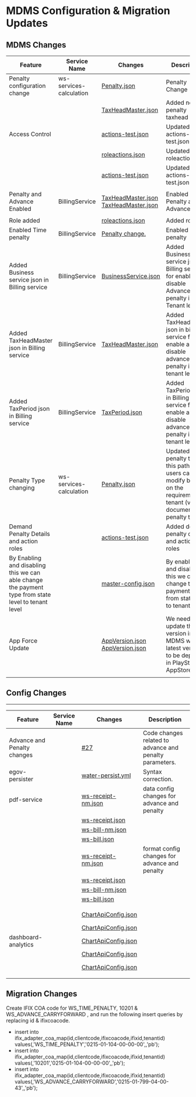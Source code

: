 # MDMS Configuration & Migration Updates

## **MDMS Changes**

| **Feature**                                                                                         | **Service Name**        | **Changes**                                                                                                                                                                                                                                                               | **Description**                                                                                                                |
| --------------------------------------------------------------------------------------------------- | ----------------------- | ------------------------------------------------------------------------------------------------------------------------------------------------------------------------------------------------------------------------------------------------------------------------- | ------------------------------------------------------------------------------------------------------------------------------ |
| Penalty configuration change                                                                        | ws-services-calculation | [Penalty.json](https://github.com/egovernments/mdms-mgramseva/commit/7206b133a9e4a4c35e43b1e86dc9fad282928e4d)                                                                                                                                                            | Penalty Change                                                                                                                 |
|                                                                                                     |                         | [TaxHeadMaster.json](https://github.com/egovernments/mdms-mgramseva/commit/a5a63749cf4a18d29f7b33492ab649dd169ccb66)                                                                                                                                                      | Added new penalty taxhead                                                                                                      |
| Access Control                                                                                      |                         | [actions-test.json](https://github.com/egovernments/mdms-mgramseva/commit/ac4a8c7be8e53969af86b1ca5e008e4c97478671)                                                                                                                                                       | Updated actions-test.json                                                                                                      |
|                                                                                                     |                         | [roleactions.json](https://github.com/egovernments/mdms-mgramseva/commit/c15aa396860c8f1fd65544c7f7bdb77f30727367)                                                                                                                                                        | Updated roleactions.json                                                                                                       |
|                                                                                                     |                         | [actions-test.json](https://github.com/egovernments/mdms-mgramseva/commit/27410b0f68422625f7d8488f9c2ccc01895864cc)                                                                                                                                                       | Updated actions-test.json                                                                                                      |
| Penalty and Advance Enabled                                                                         | BillingService          | <p><a href="https://github.com/egovernments/mdms-mgramseva/commit/ed752ab8986f7fdbac47f8cac095cd3d9209dec7">TaxHeadMaster.json</a><br><a href="https://github.com/egovernments/mdms-mgramseva/commit/3012e7a6a0d4d5851b06982e0b99f7e4ce75c66c">TaxHeadMaster.json</a></p> | Enabled Penalty and Advance                                                                                                    |
| Role added                                                                                          |                         | [roleactions.json](https://github.com/egovernments/mdms-mgramseva/commit/cbcb41d4ce2fdadd6a05cc3e17586356f8cb2edd)                                                                                                                                                        | Added role                                                                                                                     |
| Enabled Time penalty                                                                                | BillingService          | [Penalty change.](https://github.com/egovernments/mdms-mgramseva/commit/a5a63749cf4a18d29f7b33492ab649dd169ccb66)                                                                                                                                                         | Enabled Time penalty                                                                                                           |
| Added Business service json in Billing service                                                      | BillingService          | [BusinessService.json](https://github.com/egovernments/mdms-mgramseva/commit/076fd8813647e35655cec0d9d4b280cc2b2b4243)                                                                                                                                                    | Added Business service json in Billing service for enable and disable Advance and penalty in Tenant level                      |
| Added TaxHeadMaster json in Billing service                                                         | BillingService          | [TaxHeadMaster.json](https://github.com/egovernments/mdms-mgramseva/commit/42fde69ee0fd15f699fda00d589c20e1e58afd11)                                                                                                                                                      | Added TaxHeadMaster json in billing service for enable and disable advance and penalty in tenant level                         |
| Added TaxPeriod json in Billing service                                                             | BillingService          | [TaxPeriod.json](https://github.com/egovernments/mdms-mgramseva/commit/5357fadbce605ef8d23598998995d410a140c33c)                                                                                                                                                          | Added TaxPeriod json in Billing service for enable and disable advance and penalty in tenant level                             |
| Penalty Type changing                                                                               | ws-services-calculation | [Penalty.json](https://github.com/egovernments/mdms-mgramseva/commit/f49763069a027454172331d70e264b5fc29469c6)                                                                                                                                                            | Updated the penalty type in this path - users can modify based on the requirement in tenant (verify document for penalty type) |
| Demand Penalty Details and action roles                                                             |                         | [actions-test.json](https://github.com/egovernments/mdms-mgramseva/commit/e1f999c631d6c13f45151847ea8ee7cc124cf0f0)                                                                                                                                                       | Added demand penalty details and action roles                                                                                  |
| By Enabling and disabling this we can able change the payment type from state level to tenant level |                         | [master-config.json](https://github.com/egovernments/mdms-mgramseva/commit/305367e710f6b0cb35806d39315f7ac9c2768946)                                                                                                                                                      | By enabling and disabling this we can change the payment type from state level to tenant level                                 |
| App Force Update                                                                                    |                         | <p><a href="https://github.com/egovernments/mdms-mgramseva/commit/56e6fd0c7b595abe2699d39ca2863e868bba73f5">AppVersion.json</a><br><a href="https://github.com/egovernments/mdms-mgramseva/commit/40fefc2eface382f195c76dd19e6d991f0f3090f">AppVersion.json</a></p>       | We need to update the version in MDMS with the latest version to be deployed in PlayStore or AppStore                          |
|                                                                                                     |                         |                                                                                                                                                                                                                                                                           |                                                                                                                                |

## **Config Changes**

****

| **Feature**                 | **Service Name** | **Changes**                                                                                                                                                                                                                                                                                                                                                                                                                                                                                                                                                                                                                                                                                                   | **Description**                                         |
| --------------------------- | ---------------- | ------------------------------------------------------------------------------------------------------------------------------------------------------------------------------------------------------------------------------------------------------------------------------------------------------------------------------------------------------------------------------------------------------------------------------------------------------------------------------------------------------------------------------------------------------------------------------------------------------------------------------------------------------------------------------------------------------------- | ------------------------------------------------------- |
| Advance and Penalty changes |                  | [#27](https://github.com/egovernments/config-mgramseva/commit/1a259eac5ff327cfba3da0f76d1b27b32792ab02)                                                                                                                                                                                                                                                                                                                                                                                                                                                                                                                                                                                                       | Code changes related to advance and penalty parameters. |
| egov-persister              |                  | [water-persist.yml](https://github.com/egovernments/config-mgramseva/commit/e2ab2e004300eeb2c32cea5bd1fbed1543509d76)                                                                                                                                                                                                                                                                                                                                                                                                                                                                                                                                                                                         | Syntax correction.                                      |
| pdf-service                 |                  | [ws-receipt-nm.json](https://github.com/egovernments/config-mgramseva/commit/3ec87bfff8e8b13e771834e3b43f789fda5324d1)                                                                                                                                                                                                                                                                                                                                                                                                                                                                                                                                                                                        | data config changes for advance and penalty             |
|                             |                  | [ws-receipt.json](https://github.com/egovernments/config-mgramseva/commit/70e158b4591fc8eb20f3de678295edf2142f6234)                                                                                                                                                                                                                                                                                                                                                                                                                                                                                                                                                                                           |                                                         |
|                             |                  | [ws-bill-nm.json](https://github.com/egovernments/config-mgramseva/commit/1ad55e297cc3de706beb9858c12d629e51c97d69)                                                                                                                                                                                                                                                                                                                                                                                                                                                                                                                                                                                           |                                                         |
|                             |                  | [ws-bill.json](https://github.com/egovernments/config-mgramseva/commit/1fec7a16b59600ae32603445390032bc2193e49f)                                                                                                                                                                                                                                                                                                                                                                                                                                                                                                                                                                                              |                                                         |
|                             |                  | [ws-receipt-nm.json](https://github.com/egovernments/config-mgramseva/commit/89d2608c78191d40574eb87790a85b3a7dbb782d)                                                                                                                                                                                                                                                                                                                                                                                                                                                                                                                                                                                        | format config changes for advance and penalty           |
|                             |                  | [ws-receipt.json](https://github.com/egovernments/config-mgramseva/commit/1e547c2271526ef3812ab9a98dfa6b3f034368a3)                                                                                                                                                                                                                                                                                                                                                                                                                                                                                                                                                                                           |                                                         |
|                             |                  | [ws-bill-nm.json](https://github.com/egovernments/config-mgramseva/commit/70cd92da5a402c678aaabf967533781a76e6bd4c)                                                                                                                                                                                                                                                                                                                                                                                                                                                                                                                                                                                           |                                                         |
|                             |                  | [ws-bill.json](https://github.com/egovernments/config-mgramseva/commit/ad015dd559fe0ac02e96144fea26f11ed377be86)                                                                                                                                                                                                                                                                                                                                                                                                                                                                                                                                                                                              |                                                         |
| dashboard-analytics         |                  | <p><a href="https://github.com/egovernments/config-mgramseva/commit/cc498955ca6f325d9c39e54c65eeaa82a1121669">ChartApiConfig.json</a></p><p><a href="https://github.com/egovernments/config-mgramseva/commit/b86cda4583869f40ec2aef34bb0bad90d125f877">ChartApiConfig.json</a></p><p><a href="https://github.com/egovernments/config-mgramseva/commit/e4edcfd4d09c12fc0759790048f095ce214b6837">ChartApiConfig.json</a></p><p><a href="https://github.com/egovernments/config-mgramseva/commit/53c3799e5b59f7a7b90d9f1a46e9d010c4844daa">ChartApiConfig.json</a></p><p><a href="https://github.com/egovernments/config-mgramseva/commit/ff03b02805bf2585f19c31074c91aa9333c9384d">ChartApiConfig.json</a></p> |                                                         |

## Migration Changes

Create IFIX COA code for WS\_TIME\_PENALTY, 10201 & WS\_ADVANCE\_CARRYFORWARD , and run the following insert queries by replacing id & ifixcoacode.

* insert into ifix\_adapter\_coa\_map(id,clientcode,ifixcoacode,ifixid,tenantid) values(,'WS\_TIME\_PENALTY','0215-01-104-00-00-00',,'pb');&#x20;
* insert into ifix\_adapter\_coa\_map(id,clientcode,ifixcoacode,ifixid,tenantid) values(,'10201','0215-01-104-00-00-00',,'pb');&#x20;
* insert into ifix\_adapter\_coa\_map(id,clientcode,ifixcoacode,ifixid,tenantid) values(,'WS\_ADVANCE\_CARRYFORWARD','0215-01-799-04-00-43',,'pb');

